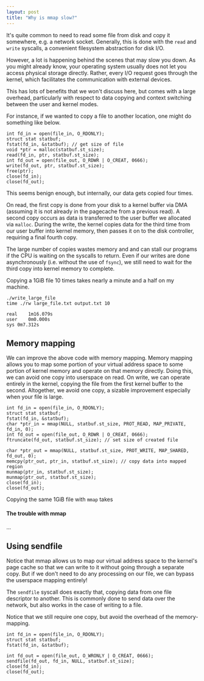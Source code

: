 ```yaml
---
layout: post
title: "Why is mmap slow?"
---
```


It's quite common to need to read some file from disk and copy it somewhere, e.g. a network socket.
Generally, this is done with the `read` and `write` syscalls, a convenient filesystem abstraction for disk I/O.

However, a lot is happening behind the scenes that may slow you down.
As you might already know, your operating system usually does not let you access physical storage directly.
Rather, every I/O request goes through the kernel, which facilitates the communication with external devices.

This has lots of benefits that we won't discuss here, but comes with a large overhead, particularly with respect to data copying and context switching between the user and kernel modes.

For instance, if we wanted to copy a file to another location, one might do something like below.
```
int fd_in = open(file_in, O_RDONLY);
struct stat statbuf;
fstat(fd_in, &statbuf); // get size of file
void *ptr = malloc(statbuf.st_size);
read(fd_in, ptr, statbuf.st_size);
int fd_out = open(file_out, O_RDWR | O_CREAT, 0666);
write(fd_out, ptr, statbuf.st_size);
free(ptr);
close(fd_in);
close(fd_out);
```

This seems benign enough, but internally, our data gets copied four times.

On read, the first copy is done from your disk to a kernel buffer via DMA (assuming it is not already in the pagecache from a previous read).
A second copy occurs as data is transferred to the user buffer we allocated via `malloc`.
During the write, the kernel copies data for the third time from our user buffer into kernel memory, then passes it on to the disk controller, requiring a final fourth copy.

The large number of copies wastes memory and and can stall our programs if the CPU is waiting on the syscalls to return.
Even if our writes are done asynchronously (i.e. without the use of `fsync`), we still need to wait for the third copy into kernel memory to complete.

Copying a 1GiB file 10 times takes nearly a minute and a half on my machine.
```
./write_large_file
time ./rw large_file.txt output.txt 10

real	1m16.079s
user	0m0.000s
sys	0m7.312s
```
## Memory mapping
We can improve the above code with memory mapping. 
Memory mapping allows you to map some portion of your virtual address space to some portion of kernel memory and operate on that memory directly.
Doing this, we can avoid one copy into userspace on read.
On write, we can operate entirely in the kernel, copying the file from the first kernel buffer to the second.
Altogether, we avoid one copy, a sizable improvement especially when your file is large.

```
int fd_in = open(file_in, O_RDONLY);
struct stat statbuf;
fstat(fd_in, &statbuf);
char *ptr_in = mmap(NULL, statbuf.st_size, PROT_READ, MAP_PRIVATE, fd_in, 0);
int fd_out = open(file_out, O_RDWR | O_CREAT, 0666);
ftruncate(fd_out, statbuf.st_size); // set size of created file

char *ptr_out = mmap(NULL, statbuf.st_size, PROT_WRITE, MAP_SHARED, fd_out, 0);
memcpy(ptr_out, ptr_in, statbuf.st_size); // copy data into mapped region
munmap(ptr_in, statbuf.st_size);
munmap(ptr_out, statbuf.st_size);
close(fd_in);
close(fd_out);
```

Copying the same 1GiB file with `mmap` takes 

#### The trouble with mmap
...

## Using sendfile

Notice that mmap allows us to map our virtual address space to the kernel's page cache so that we can write to it without going through a separate copy.
But if we don't need to do any processing on our file, we can bypass the userspace mapping entirely!

The `sendfile` syscall does exactly that, copying data from one file descriptor to another.
This is commonly done to send data over the network, but also works in the case of writing to a file.

Notice that we still require one copy, but avoid the overhead of the memory-mapping.

```
int fd_in = open(file_in, O_RDONLY);
struct stat statbuf;
fstat(fd_in, &statbuf);

int fd_out = open(file_out, O_WRONLY | O_CREAT, 0666);
sendfile(fd_out, fd_in, NULL, statbuf.st_size);
close(fd_in);
close(fd_out);
```
